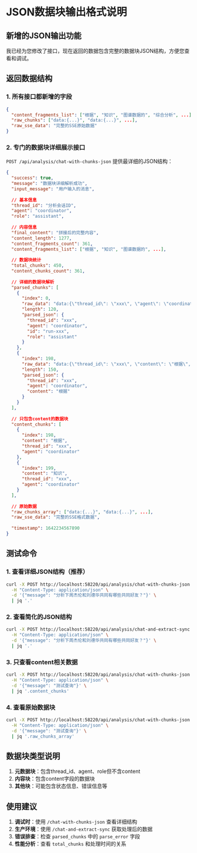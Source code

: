 # JSON数据块输出格式说明

## 新增的JSON输出功能

我已经为您修改了接口，现在返回的数据包含完整的数据块JSON结构，方便您查看和调试。

## 返回数据结构

### 1. 所有接口都新增的字段

```json
{
  "content_fragments_list": ["根据", "知识", "图谱数据的", "综合分析", ...],
  "raw_chunks": ["data:{...}", "data:{...}", ...],
  "raw_sse_data": "完整的SSE原始数据"
}
```

### 2. 专门的数据块详细展示接口

`POST /api/analysis/chat-with-chunks-json` 提供最详细的JSON结构：

```json
{
  "success": true,
  "message": "数据块详细解析成功",
  "input_message": "用户输入的消息",
  
  // 基本信息
  "thread_id": "分析会话ID",
  "agent": "coordinator",
  "role": "assistant",
  
  // 内容信息
  "final_content": "拼接后的完整内容",
  "content_length": 1277,
  "content_fragments_count": 361,
  "content_fragments_list": ["根据", "知识", "图谱数据的", ...],
  
  // 数据块统计
  "total_chunks": 450,
  "content_chunks_count": 361,
  
  // 详细的数据块解析
  "parsed_chunks": [
    {
      "index": 0,
      "raw_data": "data:{\"thread_id\": \"xxx\", \"agent\": \"coordinator\", ...}",
      "length": 120,
      "parsed_json": {
        "thread_id": "xxx",
        "agent": "coordinator",
        "id": "run-xxx",
        "role": "assistant"
      }
    },
    {
      "index": 198,
      "raw_data": "data:{\"thread_id\": \"xxx\", \"content\": \"根据\", ...}",
      "length": 150,
      "parsed_json": {
        "thread_id": "xxx",
        "agent": "coordinator",
        "content": "根据"
      }
    }
  ],
  
  // 只包含content的数据块
  "content_chunks": [
    {
      "index": 198,
      "content": "根据",
      "thread_id": "xxx",
      "agent": "coordinator"
    },
    {
      "index": 199,
      "content": "知识",
      "thread_id": "xxx",
      "agent": "coordinator"
    }
  ],
  
  // 原始数据
  "raw_chunks_array": ["data:{...}", "data:{...}", ...],
  "raw_sse_data": "完整的SSE格式数据",
  
  "timestamp": 1642234567890
}
```

## 测试命令

### 1. 查看详细JSON结构（推荐）
```bash
curl -X POST http://localhost:58220/api/analysis/chat-with-chunks-json \
  -H "Content-Type: application/json" \
  -d '{"message": "分析下周杰伦和刘德华共同有哪些共同好友？"}' \
  | jq '.'
```

### 2. 查看简化的JSON结构
```bash
curl -X POST http://localhost:58220/api/analysis/chat-and-extract-sync \
  -H "Content-Type: application/json" \
  -d '{"message": "分析下周杰伦和刘德华共同有哪些共同好友？"}' \
  | jq '.'
```

### 3. 只查看content相关数据
```bash
curl -X POST http://localhost:58220/api/analysis/chat-with-chunks-json \
  -H "Content-Type: application/json" \
  -d '{"message": "测试查询"}' \
  | jq '.content_chunks'
```

### 4. 查看原始数据块
```bash
curl -X POST http://localhost:58220/api/analysis/chat-with-chunks-json \
  -H "Content-Type: application/json" \
  -d '{"message": "测试查询"}' \
  | jq '.raw_chunks_array'
```

## 数据块类型说明

1. **元数据块**：包含thread_id、agent、role但不含content
2. **内容块**：包含content字段的数据块
3. **其他块**：可能包含状态信息、错误信息等

## 使用建议

1. **调试时**：使用 `/chat-with-chunks-json` 查看详细结构
2. **生产环境**：使用 `/chat-and-extract-sync` 获取处理后的数据
3. **错误排查**：检查 `parsed_chunks` 中的 `parse_error` 字段
4. **性能分析**：查看 `total_chunks` 和处理时间的关系